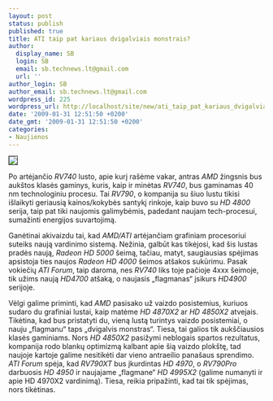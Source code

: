 ```yaml
---
layout: post
status: publish
published: true
title: ATI taip pat kariaus dvigalviais monstrais?
author:
  display_name: SB
  login: SB
  email: sb.technews.lt@gmail.com
  url: ''
author_login: SB
author_email: sb.technews.lt@gmail.com
wordpress_id: 225
wordpress_url: http://localhost/site/new/ati_taip_pat_kariaus_dvigalviais_monstrais_/
date: '2009-01-31 12:51:50 +0200'
date_gmt: '2009-01-31 12:51:50 +0200'
categories:
- Naujienos
---
```

<div class="imgright"><img src="http://tbn3.google.com/images?q=tbn:JMCX5yHf7vh9AM:http://www.hothardware.com/articleimages/Item1197/radeon-hd-4870-x2.jpg" border="1" /></div>
<p>Po artėjančio <i>RV740</i> lusto, apie kurį rašėme vakar, antras <i>AMD</i> žingsnis bus aukštos klasės gaminys, kuris, kaip ir minėtas <i>RV740</i>, bus gaminamas 40 nm technologiniu procesu. Tai <i>RV790</i>, o kompanija su šiuo lustu tikisi išlaikyti geriausią kainos/kokybės santykį rinkoje, kaip buvo su <i>HD 4800</i> serija, taip pat tiki naujomis galimybėmis, padedant naujam tech-procesui, sumažinti energijos suvartojimą. </p>
<p>Ganėtinai akivaizdu tai, kad <i>AMD/ATI</i> artėjančiam grafiniam procesoriui suteiks naują vardinimo sistemą. Nežinia, galbūt kas tikėjosi, kad šis lustas pradės naują, <i>Radeon HD 5000</i> šeimą, tačiau, matyt, saugiausias spėjimas apsistoja ties naujos <i>Radeon HD 4000</i> šeimos atšakos sukūrimu. Pasak vokiečių <i>ATI Forum</i>, taip daroma, nes <i>RV740</i> liks toje pačioje 4xxx šeimoje, tik užims naują <i>HD4700</i> atšaką, o naujasis „flagmanas“ įsikurs <i>HD4900</i> serijoje.</p>
<p>Vėlgi galime priminti, kad <i>AMD</i> pasisako už vaizdo posistemius, kuriuos sudaro du grafiniai lustai, kaip matėme <i>HD 4870X2</i> ar <i>HD 4850X2</i> atvejais. Tikėtina, kad bus pristatyti du, vieną lustą turintys vaizdo posistemiai, o nauju „flagmanu“ taps „dvigalvis monstras“. Tiesa, tai galios tik aukščiausios klasės gaminiams. Nors <i>HD 4850X2</i> pasižymi neblogais spartos rezultatus, kompanija rodo blankų optimizmą kalbant apie šią vaizdo plokštę, tad naujoje kartoje galime nesitikėti dar vieno antraeilio panašaus sprendimo. <i>ATI Forum</i> spėja, kad <i>RV790XT</i> bus įkurdintas <i>HD 4970</i>, o <i>RV790Pro</i> darbuosis <i>HD 4950</i> ir naujajame „flagmane“ <i>HD 4995X2</i> (galime numanyti ir apie HD 4970X2 vardinimą). Tiesa, reikia pripažinti, kad tai tik spėjimas, nors tikėtinas.</p>
